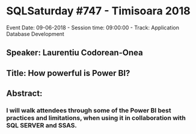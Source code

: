# SQLSaturday #747 - Timisoara 2018
Event Date: 09-06-2018 - Session time: 09:00:00 - Track: Application  Database Development
## Speaker: Laurentiu Codorean-Onea
## Title: How powerful is Power BI?
## Abstract:
### I will walk attendees through some of the Power BI best practices and limitations, when using it in collaboration with SQL SERVER and SSAS.
